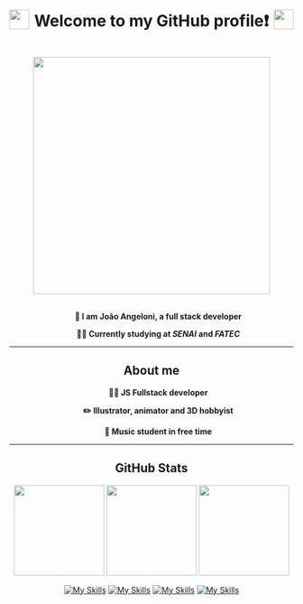 <h1 align="center">
  <img height="35" align="left" src="https://www.pngkey.com/png/full/13-136478_gengar-face-year-of-zayed-png.png"/>
  Welcome to my GitHub profile❗
  <img height="35" align="right" src="https://www.pngkey.com/png/full/13-136478_gengar-face-year-of-zayed-png.png"/>
</h1>

<br>

<div align="center">
  <img align="center" width="420px" src="https://github.com/jaoangeloni/jaoangeloni/assets/111870271/3b4c6936-2b71-437f-907e-3d2ba8e87a9f"/>
</div>

<br>

<ul width="420" align="center">
  <p><b>👋 I am João Angeloni, a full stack developer</b></p>
  <p><b>👨‍🎓 Currently studying at <i>SENAI</i> and <i>FATEC</i></b></p>
</ul>

<hr>

<h2 align="center">About me</h2>

<ul align="center">
  <p><b>👨‍💻 JS Fullstack developer</b></p>
  <p><b>✏️ Illustrator, animator and 3D hobbyist</b></p>
  <p><b>🎸 Music student in free time</b></p>
</ul>

<hr>

<h2 align="center">GitHub Stats</h2>

<div align="center">
  <img height="160" src="https://github-readme-stats.vercel.app/api/top-langs/?username=jaoangeloni&size_weight=0.5&count_weight=0.5&theme=radical"/>
  <img height="160" src="https://github-readme-streak-stats.herokuapp.com/?user=jaoangeloni&count_weight=0.5&theme=radical"/>
  <img height="160" src="https://github-readme-stats.vercel.app/api?username=jaoangeloni&count_weight=0.5&theme=radical&show_icons=true"/>
</div> 

<div align="center">
  
  [![My Skills](https://skills.thijs.gg/icons?i=js,nodejs,react,nextjs,&theme=dark)](https://skills.thijs.gg)
  [![My Skills](https://skills.thijs.gg/icons?i=html,css,tailwind,&theme=dark)](https://skills.thijs.gg)
  [![My Skills](https://skills.thijs.gg/icons?i=cpp,c,java,&theme=dark)](https://skills.thijs.gg)
  [![My Skills](https://skills.thijs.gg/icons?i=mysql,prisma,&theme=dark)](https://skills.thijs.gg)
  
</div>


